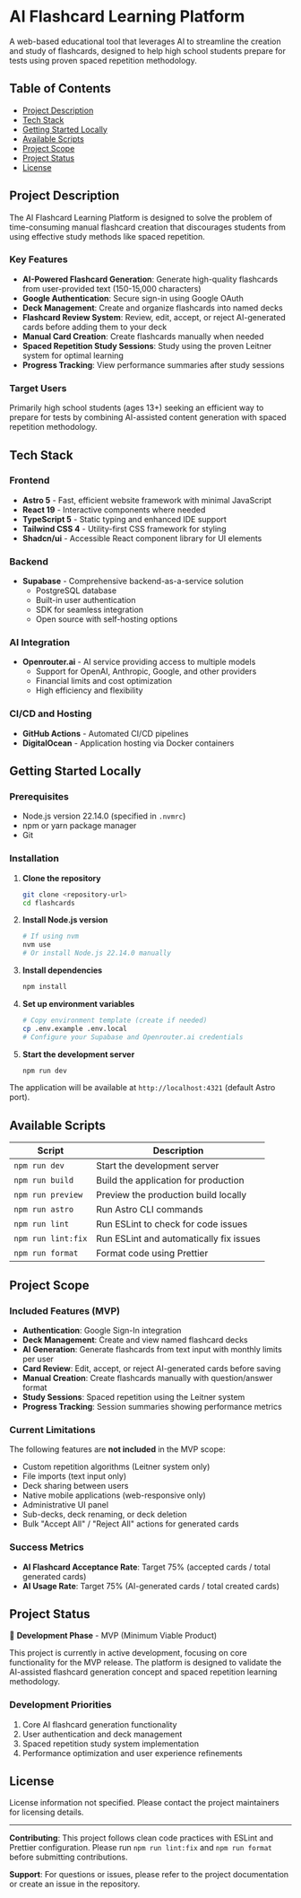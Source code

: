 # AI Flashcard Learning Platform

A web-based educational tool that leverages AI to streamline the creation and study of flashcards, designed to help high school students prepare for tests using proven spaced repetition methodology.

## Table of Contents

- [Project Description](#project-description)
- [Tech Stack](#tech-stack)
- [Getting Started Locally](#getting-started-locally)
- [Available Scripts](#available-scripts)
- [Project Scope](#project-scope)
- [Project Status](#project-status)
- [License](#license)

## Project Description

The AI Flashcard Learning Platform is designed to solve the problem of time-consuming manual flashcard creation that discourages students from using effective study methods like spaced repetition. 

### Key Features

- **AI-Powered Flashcard Generation**: Generate high-quality flashcards from user-provided text (150-15,000 characters)
- **Google Authentication**: Secure sign-in using Google OAuth
- **Deck Management**: Create and organize flashcards into named decks
- **Flashcard Review System**: Review, edit, accept, or reject AI-generated cards before adding them to your deck
- **Manual Card Creation**: Create flashcards manually when needed
- **Spaced Repetition Study Sessions**: Study using the proven Leitner system for optimal learning
- **Progress Tracking**: View performance summaries after study sessions

### Target Users

Primarily high school students (ages 13+) seeking an efficient way to prepare for tests by combining AI-assisted content generation with spaced repetition methodology.

## Tech Stack

### Frontend
- **Astro 5** - Fast, efficient website framework with minimal JavaScript
- **React 19** - Interactive components where needed
- **TypeScript 5** - Static typing and enhanced IDE support
- **Tailwind CSS 4** - Utility-first CSS framework for styling
- **Shadcn/ui** - Accessible React component library for UI elements

### Backend
- **Supabase** - Comprehensive backend-as-a-service solution
  - PostgreSQL database
  - Built-in user authentication
  - SDK for seamless integration
  - Open source with self-hosting options

### AI Integration
- **Openrouter.ai** - AI service providing access to multiple models
  - Support for OpenAI, Anthropic, Google, and other providers
  - Financial limits and cost optimization
  - High efficiency and flexibility

### CI/CD and Hosting
- **GitHub Actions** - Automated CI/CD pipelines
- **DigitalOcean** - Application hosting via Docker containers

## Getting Started Locally

### Prerequisites

- Node.js version 22.14.0 (specified in `.nvmrc`)
- npm or yarn package manager
- Git

### Installation

1. **Clone the repository**
   ```bash
   git clone <repository-url>
   cd flashcards
   ```

2. **Install Node.js version**
   ```bash
   # If using nvm
   nvm use
   # Or install Node.js 22.14.0 manually
   ```

3. **Install dependencies**
   ```bash
   npm install
   ```

4. **Set up environment variables**
   ```bash
   # Copy environment template (create if needed)
   cp .env.example .env.local
   # Configure your Supabase and Openrouter.ai credentials
   ```

5. **Start the development server**
   ```bash
   npm run dev
   ```

The application will be available at `http://localhost:4321` (default Astro port).

## Available Scripts

| Script | Description |
|--------|-------------|
| `npm run dev` | Start the development server |
| `npm run build` | Build the application for production |
| `npm run preview` | Preview the production build locally |
| `npm run astro` | Run Astro CLI commands |
| `npm run lint` | Run ESLint to check for code issues |
| `npm run lint:fix` | Run ESLint and automatically fix issues |
| `npm run format` | Format code using Prettier |

## Project Scope

### Included Features (MVP)

- **Authentication**: Google Sign-In integration
- **Deck Management**: Create and view named flashcard decks
- **AI Generation**: Generate flashcards from text input with monthly limits per user
- **Card Review**: Edit, accept, or reject AI-generated cards before saving
- **Manual Creation**: Create flashcards manually with question/answer format
- **Study Sessions**: Spaced repetition using the Leitner system
- **Progress Tracking**: Session summaries showing performance metrics

### Current Limitations

The following features are **not included** in the MVP scope:

- Custom repetition algorithms (Leitner system only)
- File imports (text input only)
- Deck sharing between users
- Native mobile applications (web-responsive only)
- Administrative UI panel
- Sub-decks, deck renaming, or deck deletion
- Bulk "Accept All" / "Reject All" actions for generated cards

### Success Metrics

- **AI Flashcard Acceptance Rate**: Target 75% (accepted cards / total generated cards)
- **AI Usage Rate**: Target 75% (AI-generated cards / total created cards)

## Project Status

🚧 **Development Phase** - MVP (Minimum Viable Product)

This project is currently in active development, focusing on core functionality for the MVP release. The platform is designed to validate the AI-assisted flashcard generation concept and spaced repetition learning methodology.

### Development Priorities

1. Core AI flashcard generation functionality
2. User authentication and deck management
3. Spaced repetition study system implementation
4. Performance optimization and user experience refinements

## License

License information not specified. Please contact the project maintainers for licensing details.

---

**Contributing**: This project follows clean code practices with ESLint and Prettier configuration. Please run `npm run lint:fix` and `npm run format` before submitting contributions.

**Support**: For questions or issues, please refer to the project documentation or create an issue in the repository.
